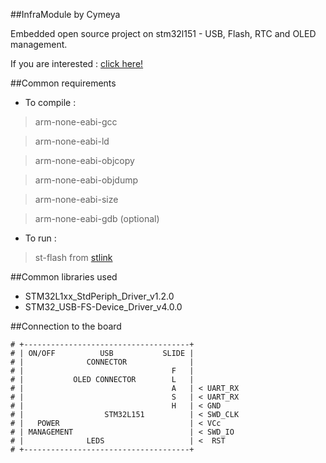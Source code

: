 ##InfraModule by Cymeya

Embedded open source project on stm32l151 - USB, Flash, RTC and OLED management.

If you are interested : [click here!](http://la-bluefrog.myinstapage.com/)

##Common requirements

* To compile :

 > arm-none-eabi-gcc

 > arm-none-eabi-ld
 
 > arm-none-eabi-objcopy
  
 > arm-none-eabi-objdump

 > arm-none-eabi-size

 > arm-none-eabi-gdb (optional)

* To run :

 > st-flash from [stlink](https://github.com/texane/stlink)

##Common libraries used

* STM32L1xx_StdPeriph_Driver_v1.2.0
* STM32_USB-FS-Device_Driver_v4.0.0

##Connection to the board

    # +-------------------------------------+
    # | ON/OFF          USB           SLIDE |
    # |              CONNECTOR              |
    # |                                 F   |
    # |           OLED CONNECTOR        L   |
    # |                                 A   | < UART_RX
    # |                                 S   | < UART_RX
    # |                                 H   | < GND
    # |                  STM32L151          | < SWD_CLK
    # |   POWER                             | < VCc
    # | MANAGEMENT                          | < SWD_IO
    # |              LEDS                   | <  RST
    # +-------------------------------------+

